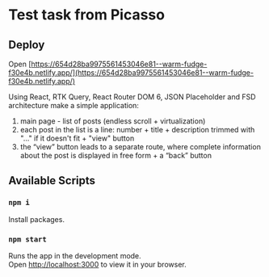 # Test task from Picasso

## Deploy 

Open [https://654d28ba9975561453046e81--warm-fudge-f30e4b.netlify.app/](https://654d28ba9975561453046e81--warm-fudge-f30e4b.netlify.app/)

Using React, RTK Query, React Router DOM 6, JSON Placeholder and FSD architecture make a simple application:
1. main page - list of posts (endless scroll + virtualization)
2. each post in the list is a line: number + title + description trimmed with "..." if it doesn't fit + "view" button
3. the “view” button leads to a separate route, where complete information about the post is displayed in free form + a “back” button

## Available Scripts

### `npm i`

Install packages.

### `npm start`

Runs the app in the development mode.\
Open [http://localhost:3000](http://localhost:3000) to view it in your browser.



